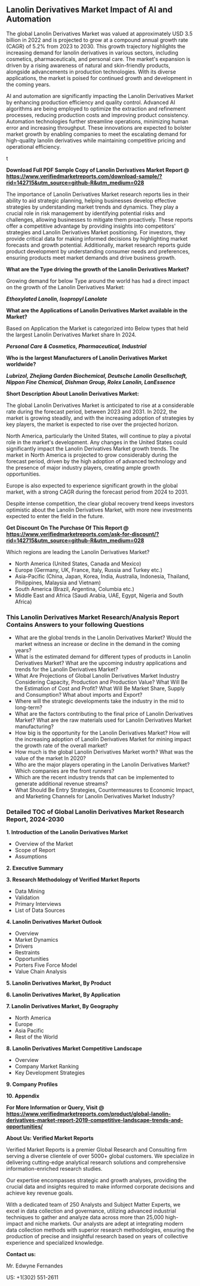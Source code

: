 <h2>Lanolin Derivatives Market Impact of AI and Automation</h2><p>The global Lanolin Derivatives Market was valued at approximately USD 3.5 billion in 2022 and is projected to grow at a compound annual growth rate (CAGR) of 5.2% from 2023 to 2030. This growth trajectory highlights the increasing demand for lanolin derivatives in various sectors, including cosmetics, pharmaceuticals, and personal care. The market's expansion is driven by a rising awareness of natural and skin-friendly products, alongside advancements in production technologies. With its diverse applications, the market is poised for continued growth and development in the coming years.</p><p>AI and automation are significantly impacting the Lanolin Derivatives Market by enhancing production efficiency and quality control. Advanced AI algorithms are being employed to optimize the extraction and refinement processes, reducing production costs and improving product consistency. Automation technologies further streamline operations, minimizing human error and increasing throughput. These innovations are expected to bolster market growth by enabling companies to meet the escalating demand for high-quality lanolin derivatives while maintaining competitive pricing and operational efficiency.</p>t</p><p id="" class=""><strong>Download Full PDF Sample Copy of Lanolin Derivatives Market Report @ <a href="https://www.verifiedmarketreports.com/download-sample/?rid=142715&utm_source=github-R&utm_medium=028" target="_blank">https://www.verifiedmarketreports.com/download-sample/?rid=142715&utm_source=github-R&utm_medium=028</a></strong></p><p>The importance of&nbsp;Lanolin Derivatives Market research reports lies in their ability to aid strategic planning, helping businesses develop effective strategies by understanding market trends and dynamics. They play a crucial role in risk management by identifying potential risks and challenges, allowing businesses to mitigate them proactively. These reports offer a competitive advantage by providing insights into competitors' strategies and Lanolin Derivatives Market positioning. For investors, they provide critical data for making informed decisions by highlighting market forecasts and growth potential. Additionally, market research reports guide product development by understanding consumer needs and preferences, ensuring products meet market demands and drive business growth.</p><p><strong>What are the&nbsp;Type driving the growth of the Lanolin Derivatives Market?</strong></p><p id="" class="">Growing demand for below Type around the world has had a direct impact on the growth of the Lanolin Derivatives Market:</p><em><strong>Ethoxylated Lanolin, Isopropyl Lanolate</strong></em></p><strong>What are the&nbsp;Applications&nbsp;of Lanolin Derivatives Market available in the Market?</strong></p><p id="" class="">Based on Application the Market is categorized into Below types that held the largest Lanolin Derivatives Market share In 2024.</p><em><strong>Personal Care & Cosmetics, Pharmaceutical, Industrial</strong></em></p><strong>Who is the largest Manufacturers of Lanolin Derivatives Market worldwide?</strong></p><p><em><strong>Lubrizol, Zhejiang Garden Biochemical, Deutsche Lanolin Gesellschaft, Nippon Fine Chemical, Dishman Group, Rolex Lanolin, LanEssence</strong></em></p><p id="" class=""><strong>Short Description About Lanolin Derivatives Market:</strong></p><p>The global Lanolin Derivatives Market is anticipated to rise at a considerable rate during the forecast period, between 2023 and 2031. In 2022, the market is growing steadily, and with the increasing adoption of strategies by key players, the market is expected to rise over the projected horizon.</p><p>North America, particularly the United States, will continue to play a pivotal role in the market's development. Any changes in the United States could significantly impact the Lanolin Derivatives Market growth trends. The market in North America is projected to grow considerably during the forecast period, driven by the high adoption of advanced technology and the presence of major industry players, creating ample growth opportunities.</p><p>Europe is also expected to experience significant growth in the global market, with a strong CAGR during the forecast period from 2024 to 2031.</p><p>Despite intense competition, the clear global recovery trend keeps investors optimistic about the Lanolin Derivatives Market, with more new investments expected to enter the field in the future.</p><p id="" class=""><strong>Get Discount On The Purchase Of This Report @ <a href="https://www.verifiedmarketreports.com/ask-for-discount/?rid=142715&utm_source=github-R&utm_medium=028" target="_blank">https://www.verifiedmarketreports.com/ask-for-discount/?rid=142715&utm_source=github-R&utm_medium=028</a></strong></p>Which regions are leading the Lanolin Derivatives Market?</p><ul><li>North America (United States, Canada and Mexico)</li><li>Europe (Germany, UK, France, Italy, Russia and Turkey etc.)</li><li>Asia-Pacific (China, Japan, Korea, India, Australia, Indonesia, Thailand, Philippines, Malaysia and Vietnam)</li><li>South America (Brazil, Argentina, Columbia etc.)</li><li>Middle East and Africa (Saudi Arabia, UAE, Egypt, Nigeria and South Africa)</li></ul><h3 id="" class="">This Lanolin Derivatives Market Research/Analysis Report Contains Answers to your following Questions</h3><ul><li>What are the global trends in the Lanolin Derivatives Market? Would the market witness an increase or decline in the demand in the coming years?</li><li>What is the estimated demand for different types of products in Lanolin Derivatives Market? What are the upcoming industry applications and trends for the Lanolin Derivatives Market?</li><li>What Are Projections of Global Lanolin Derivatives Market Industry Considering Capacity, Production and Production Value? What Will Be the Estimation of Cost and Profit? What Will Be Market Share, Supply and Consumption? What about imports and Export?</li><li>Where will the strategic developments take the industry in the mid to long-term?</li><li>What are the factors contributing to the final price of Lanolin Derivatives Market? What are the raw materials used for Lanolin Derivatives Market manufacturing?</li><li>How big is the opportunity for the Lanolin Derivatives Market? How will the increasing adoption of Lanolin Derivatives Market for mining impact the growth rate of the overall market?</li><li>How much is the global Lanolin Derivatives Market worth? What was the value of the market In 2020?</li><li>Who are the major players operating in the Lanolin Derivatives Market? Which companies are the front runners?</li><li>Which are the recent industry trends that can be implemented to generate additional revenue streams?</li><li>What Should Be Entry Strategies, Countermeasures to Economic Impact, and Marketing Channels for Lanolin Derivatives Market Industry?</li></ul><h3 id="" class="">Detailed TOC of Global Lanolin Derivatives Market Research Report, 2024-2030</h3><p id="" class=""><strong>1. Introduction of the Lanolin Derivatives Market</strong></p><ul><li>Overview of the Market</li><li>Scope of Report</li><li>Assumptions</li></ul><p id="" class=""><strong>2. Executive Summary</strong></p><p id="" class=""><strong>3. Research Methodology of Verified Market Reports</strong></p><ul><li>Data Mining</li><li>Validation</li><li>Primary Interviews</li><li>List of Data Sources</li></ul><p id="" class=""><strong>4. Lanolin Derivatives Market Outlook</strong></p><ul><li>Overview</li><li>Market Dynamics</li><li>Drivers</li><li>Restraints</li><li>Opportunities</li><li>Porters Five Force Model</li><li>Value Chain Analysis</li></ul><p id="" class=""><strong>5. Lanolin Derivatives Market, By Product</strong></p><p id="" class=""><strong>6. Lanolin Derivatives Market, By Application</strong></p><p id="" class=""><strong>7. Lanolin Derivatives Market, By Geography</strong></p><ul><li>North America</li><li>Europe</li><li>Asia Pacific</li><li>Rest of the World</li></ul><p id="" class=""><strong>8. Lanolin Derivatives Market Competitive Landscape</strong></p><ul><li>Overview</li><li>Company Market Ranking</li><li>Key Development Strategies</li></ul><p id="" class=""><strong>9. Company Profiles</strong></p><p id="" class=""><strong>10. Appendix</strong></p><p id="" class=""><strong>For More Information or Query, Visit @ <a href="https://www.verifiedmarketreports.com/product/global-lanolin-derivatives-market-report-2019-competitive-landscape-trends-and-opportunities/" target="_blank">https://www.verifiedmarketreports.com/product/global-lanolin-derivatives-market-report-2019-competitive-landscape-trends-and-opportunities/</a></strong></p><p id="" class=""><strong>About Us: Verified Market Reports</strong></p><p id="" class="">Verified Market Reports is a premier Global Research and Consulting firm serving a diverse clientele of over 5000+ global customers. We specialize in delivering cutting-edge analytical research solutions and comprehensive information-enriched research studies.</p><p id="" class="">Our expertise encompasses strategic and growth analyses, providing the crucial data and insights required to make informed corporate decisions and achieve key revenue goals.</p><p id="" class="">With a dedicated team of 250 Analysts and Subject Matter Experts, we excel in data collection and governance, utilizing advanced industrial techniques to gather and analyze data across more than 25,000 high-impact and niche markets. Our analysts are adept at integrating modern data collection methods with superior research methodologies, ensuring the production of precise and insightful research based on years of collective experience and specialized knowledge.</p><p id="" class=""><strong>Contact us:</strong></p><p id="" class="">Mr. Edwyne Fernandes</p><p id="" class="">US: +1(302) 551-2611</p>